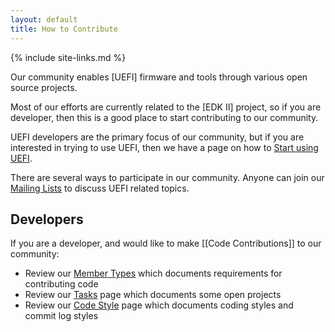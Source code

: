 ```yaml
---
layout: default
title: How to Contribute
---
```

{% include site-links.md %}

Our community enables [UEFI] firmware and tools through various open
source projects.

Most of our efforts are currently related to the [EDK II] project, so
if you are developer, then this is a good place to start contributing
to our community.

UEFI developers are the primary focus of our community, but if you are
interested in trying to use UEFI, then we have a page on how to [Start
using UEFI]({{wiki}}/start-using-UEFI).

There are several ways to participate in our community. Anyone can
join our [Mailing Lists]({{wiki}}/Mailing%20Lists) to discuss UEFI
related topics.

## Developers

If you are a developer, and would like to make [[Code Contributions]] to our community:

* Review our [Member Types]({{wiki}}/Member%20Types) which documents
  requirements for contributing code
* Review our [Tasks]({{wiki}}/Tasks) page which documents some open
  projects
* Review our [Code Style]({{wiki}}/Code%20Style) page which documents
  coding styles and commit log styles
